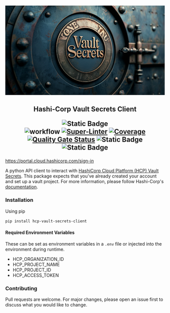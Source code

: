 <p align="center">
<img src="banner.png">
</p>
<h2 align="center">Hashi-Corp Vault Secrets Client

![Static Badge](https://img.shields.io/badge/Python-3.8%20|%203.9%20|%203.10%20|%203.11%20|%203.12-blue)<br />
![workflow](https://github.com/TheSchipper/hcp-vault-secrets-client/actions/workflows/ci.yml/badge.svg)
[![Super-Linter](https://github.com/TheSchipper/hcp-vault-secrets-client/actions/workflows/linter.yml/badge.svg)](https://github.com/marketplace/actions/super-linter)
[![Coverage](https://sonarcloud.io/api/project_badges/measure?project=TheSchipper_hcp-vault-secrets-client&metric=coverage)](https://sonarcloud.io/summary/new_code?id=TheSchipper_hcp-vault-secrets-client)
[![Quality Gate Status](https://sonarcloud.io/api/project_badges/measure?project=TheSchipper_hcp-vault-secrets-client&metric=alert_status)](https://sonarcloud.io/summary/new_code?id=TheSchipper_hcp-vault-secrets-client)
![Static Badge](https://img.shields.io/badge/License-MIT-green)
![Static Badge](https://img.shields.io/badge/code%20style-black-000000)

</h2>

https://portal.cloud.hashicorp.com/sign-in

A python API client to interact with [HashiCorp Cloud Platform (HCP) Vault Secrets](https://developer.hashicorp.com/hcp/docs/vault-secrets). This
package expects that you've already created your account and set up a vault project. For more information, please follow
Hashi-Corp's [documentation](https://developer.hashicorp.com/vault/tutorials/hcp-vault-secrets-get-started).

### Installation
Using pip
```bash
pip install hcp-vault-secrets-client
```

#### Required Environment Variables
These can be set as environment variables in a `.env` file or injected into the environment during runtime.
- HCP_ORGANIZATION_ID
- HCP_PROJECT_NAME
- HCP_PROJECT_ID
- HCP_ACCESS_TOKEN

### Contributing
Pull requests are welcome. For major changes, please open an issue first to discuss what you would like to change.